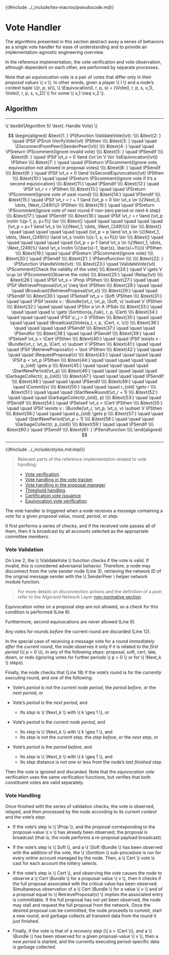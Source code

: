 {{#include ../_include/tex-macros/pseudocode.md}}

$$
\newcommand \ValidateVote {\mathrm{ValidateVote}}
\newcommand \VerifyVote {\mathrm{VerifyVote}}
\newcommand \SenderPeer {\mathrm{SenderPeer}}
\newcommand \DisconnectFromPeer {\mathrm{DisconnectFromPeer}}
\newcommand \Equivocation {\mathrm{Equivocation}}
\newcommand \IsEquivocation {\mathrm{IsEquivocation}}
\newcommand \IsSecondEquivocation {\mathrm{IsSecondEquivocation}}
\newcommand \HandleVote {\mathrm{HandleVote}}
\newcommand \Relay {\mathrm{Relay}}
\newcommand \RetrieveProposal {\mathrm{RetrieveProposal}}
\newcommand \Broadcast {\mathrm{Broadcast}}
\newcommand \Bundle {\mathrm{Bundle}}
\newcommand \Vote {\mathrm{Vote}}
\newcommand \Sortition {\mathrm{Sortition}}
\newcommand \RequestProposal {\mathrm{RequestProposal}}
\newcommand \StartNewPeriod {\mathrm{StartNewPeriod}}
\newcommand \GarbageCollect {\mathrm{GarbageCollect}}
\newcommand \StartNewRound {\mathrm{StartNewRound}}
\newcommand \Commit {\mathrm{Commit}}
\newcommand \Prop {\mathit{propose}}
\newcommand \Next {\mathit{next}}
\newcommand \Soft {\mathit{soft}}
\newcommand \Cert {\mathit{cert}}
\newcommand \sk {\mathrm{sk}}
\newcommand \vt {\mathit{vote}}
\newcommand \c {\mathit{credentials}}
$$

# Vote Handler

The algorithms presented in this section abstract away a series of behaviors as
a single vote handler for ease of understanding and to provide an implementation-agnostic
engineering overview.

In the reference implementation, the vote verification and vote observation, although
dependent on each other, are performed by separate processes.

Note that an _equivocation vote_ is a pair of votes that differ only in their _proposal
values_ \\( v \\). In other words, given a player \\( I \\) and a node’s context
tuple \\((r, p, s)\\), \\( \Equivocation(I, r, p, s) = (\Vote(I, r, p, s, v_1), \Vote(I, r, p, s, v_2)) \\)
for some \\( v_1  \neq v_2 \\).

## Algorithm

---

\\( \textbf{Algorithm 5} \text{: Handle Vote} \\)

<!-- markdownlint-disable MD013 -->
$$
\begin{aligned}
&\text{1: } \PSfunction \ValidateVote(\vt): \\\\
&\text{2: } \quad \PSif \PSnot \VerifyVote(\vt) \PSthen \\\\
&\text{3: } \quad \quad \DisconnectFromPeer(\SenderPeer(\vt)) \\\\
&\text{4: } \quad \quad \PSreturn \PScomment{Ignore invalid vote} \\\\
&\text{5: } \quad \PSendif \\\\
&\text{6: } \quad \PSif \vt_s = 0 \land (\vt \in V \lor \IsEquivocation(\vt)) \PSthen \\\\
&\text{7: } \quad \quad \PSreturn \PScomment{Ignore vote, equivocation not allowed in proposal votes} \\\\
&\text{8: } \quad \PSendif \\\\
&\text{9: } \quad \PSif \vt_s > 0 \land \IsSecondEquivocation(\vt) \PSthen \\\\
&\text{10:} \quad \quad \PSreturn \PScomment{Ignore vote if it’s a second equivocation} \\\\
&\text{11:} \quad \PSendif \\\\
&\text{12:} \quad \PSif \vt_r < r \PSthen \\\\
&\text{13:} \quad \quad \PSreturn \PScomment{Ignore vote of past round} \\\\
&\text{14:} \quad \PSendif \\\\
&\text{15:} \quad \PSif \vt_r = r + 1 \land (\vt_p > 0 \lor \vt_s \in \\{\Next_0, \dots, \Next_{249}\\}) \PSthen \\\\
&\text{16:} \quad \quad \PSreturn \PScomment{Ignore vote of next round if non-zero period or next-k step} \\\\
&\text{17:} \quad \PSendif \\\\
&\text{18:} \quad \PSif \vt_r = r \land (\vt_p \notin \\{p-1, p, p+1\\} \lor \\\\
&\text{} \quad \quad \quad \quad \quad \quad (\vt_p = p+1 \land \vt_s \in \\{\Next_1, \dots, \Next_{249}\\}) \lor \\\\
&\text{} \quad \quad \quad \quad \quad \quad (\vt_p = p \land \vt_s \in \\{\Next_1, \dots, \Next_{249}\\} \land \vt_s \notin \\{s-1, s, s+1\\}) \lor \\\\
&\text{} \quad \quad \quad \quad \quad \quad (\vt_p = p-1 \land \vt_s \in \\{\Next_1, \dots, \Next_{249}\\} \land \vt_s \notin \\{\bar{s}-1, \bar{s}, \bar{s}+1\\})) \PSthen \\\\
&\text{19:} \quad \quad \PSreturn \PScomment{Ignore vote} \\\\
&\text{20:} \quad \PSendif \\\\
&\text{21: } \PSendfunction \\\\
\\\\
&\text{22: } \PSfunction \HandleVote(\vt): \\\\
&\text{23:} \quad \ValidateVote(\vt) \PScomment{Check the validity of the vote} \\\\
&\text{24:} \quad V \gets V \cup \vt \PScomment{Observe the vote} \\\\
&\text{25:} \quad \Relay(\vt) \\\\
&\text{26:} \quad \PSif \vt_s = \Prop \PSthen \\\\
&\text{27:} \quad \quad \PSif \RetrieveProposal(\vt_v) \neq \bot \PSthen \\\\
&\text{28:} \quad \quad \quad \Broadcast(\RetrieveProposal(\vt_v)) \\\\
&\text{29:} \quad \quad \PSendif \\\\
&\text{30:} \quad \PSelseif \vt_s = \Soft \PSthen \\\\
&\text{31:} \quad \quad \PSif \exists v : \Bundle(\vt_r, \vt_p, \Soft, v) \subset V \PSthen \\\\
&\text{32:} \quad \quad \quad \PSfor a \in A \PSdo \\\\
&\text{33:} \quad \quad \quad \quad \c \gets \Sortition(a_{\sk}, r, p, \Cert) \\\\
&\text{34:} \quad \quad \quad \quad \PSif \c_j > 0 \PSthen \\\\
&\text{35:} \quad \quad \quad \quad \quad \Broadcast(\Vote(a_I, r, p, \Cert, v, \c)) \\\\
&\text{36:} \quad \quad \quad \quad \PSendif \\\\
&\text{37:} \quad \quad \quad \PSendfor \\\\
&\text{38:} \quad \quad \PSendif \\\\
&\text{39:} \quad \PSelseif \vt_s = \Cert \PSthen \\\\
&\text{40:} \quad \quad \PSif \exists v : \Bundle(\vt_r, \vt_p, \Cert, v) \subset V \PSthen \\\\
&\text{41:} \quad \quad \quad \PSif \RetrieveProposal(v) = \bot \PSthen \\\\
&\text{42:} \quad \quad \quad \quad \RequestProposal(v) \\\\
&\text{43:} \quad \quad \quad \quad \PSif p < \vt_p \PSthen \\\\
&\text{44:} \quad \quad \quad \quad \quad p_{old} \gets p \\\\
&\text{45:} \quad \quad \quad \quad \quad \StartNewPeriod(\vt_p) \\\\
&\text{46:} \quad \quad \quad \quad \quad \GarbageCollect(r, p_{old}) \\\\
&\text{47:} \quad \quad \quad \quad \PSendif \\\\
&\text{48:} \quad \quad \quad \PSendif \\\\
&\text{49:} \quad \quad \quad \Commit(v) \\\\
&\text{50:} \quad \quad \quad r_{old} \gets r \\\\
&\text{51:} \quad \quad \quad \StartNewRound(\vt_r + 1) \\\\
&\text{52:} \quad \quad \quad \GarbageCollect(r_{old}, p) \\\\
&\text{53:} \quad \quad \PSendif \\\\
&\text{54:} \quad \PSelseif \vt_s > \Cert \PSthen \\\\
&\text{55:} \quad \quad \PSif \exists v : \Bundle(\vt_r, \vt_p, \vt_s, v) \subset V \PSthen \\\\
&\text{56:} \quad \quad \quad p_{old} \gets p \\\\
&\text{57:} \quad \quad \quad \StartNewPeriod(\vt_p + 1) \\\\
&\text{58:} \quad \quad \quad \GarbageCollect(r, p_{old}) \\\\
&\text{59:} \quad \quad \PSendif \\\\
&\text{60:} \quad \PSendif \\\\
&\text{61: } \PSendfunction \\\\
\end{aligned}
$$
<!-- markdownlint-enable MD013 -->

---

{{#include ../_include/styles.md:impl}}
> Relevant parts of the reference implementation related to vote handling:
>
> - [Vote verification](https://github.com/algorand/go-algorand/blob/b6e5bcadf0ad3861d4805c51cbf3f695c38a93b7/agreement/vote.go#L97).
> - [Vote handling in the vote tracker](https://github.com/algorand/go-algorand/blob/55011f93fddb181c643f8e3f3d3391b62832e7cd/agreement/voteTracker.go#L97).
> - [Vote handling in the proposal manager](https://github.com/algorand/go-algorand/blob/c60db8dbc4b0dd164f0bb764e1464d4ebef38bb4/agreement/proposalManager.go#L57).
> - [Threshold handling](https://github.com/algorand/go-algorand/blob/b6e5bcadf0ad3861d4805c51cbf3f695c38a93b7/agreement/player.go#L355).
> - [Certification vote issuance](https://github.com/algorand/go-algorand/blob/d52e3dd8b31a17dfebac3d9158a76e8e62617462/agreement/player.go#L209).
> - [Equivocation vote verification](https://github.com/algorand/go-algorand/blob/df0613a04432494d0f437433dd1efd02481db838/agreement/vote.go#L193-L223).

The vote handler is triggered when a node receives a _message_ containing a _vote_
for a given _proposal value_, _round_, _period_, or _step_.

It first performs a series of checks, and if the received vote passes all of them,
then it is broadcast by all accounts selected as the appropriate committee members.

### Vote Validation

On Line 2, the \\( \ValidateVote \\) function checks if the vote is valid. If invalid,
this is considered adversarial behavior. Therefore, a node may disconnect from the
vote sender node (Line 3), retrieving the network ID of the original message sender
with the \\( SenderPeer \\ helper network module function.

> For more details on disconnection actions and the definition of a _peer_, refer
> to the Algorand Network Layer [non-normative section](../network/network-overview.md).

Equivocation votes on a proposal step are not allowed, so a check for this condition
is performed (Line 6).

Furthermore, second equivocations are never allowed (Line 9).

Any votes for rounds _before_ the current round are discarded (Line 12).

In the special case of receiving a message vote for a round _immediately after_
the _current_ round, the node observes it only if it is related to the _first period_
(\\( p = 0 \\)), in any of the following _steps_: proposal, soft, cert, late, down,
or redo (ignoring votes for further periods \\( p > 0 \\) or for \\( \Next_k \\)
steps).

Finally, the node checks that (Line 18) if the vote’s round is for the _currently executing_
round, and one of the following:

- Vote’s _period_ is not the _current node period_, the _period before_, or the _next period_, or

- Vote’s _period_ is the _next period_, and
  - Its _step_ is \\( \Next_k \\) with \\( k \geq 1 \\), or

- Vote’s _period_ is the _current node period_, and
  - Its _step_ is \\( \Next_k \\) with \\( k \geq 1 \\), and
  - Its _step_ is not the _current step_, the _step before_, or the _next step_, or

- Vote’s _period_ is the _period before_, and
  - Its _step_ is \\( \Next_k \\) with \\( k \geq 1 \\), and
  - Its _step_ distance is not one or less from the node’s _last finished step_.

Then the vote is ignored and discarded. Note that the _equivocation vote_ verification
uses the same verification functions, but verifies that both constituent votes are
valid separately.

### Vote Handling

Once finished with the series of validation checks, the vote is observed, relayed,
and then processed by the node according to its _current context_ and the vote’s
_step_:

- If the vote’s step is \\( \Prop \\), and the proposal corresponding to the proposal-value
\\( v \\) has already been observed, the proposal is broadcast (that is, the node
performs a re-proposal payload broadcast).

- If the vote’s step is \\( Soft \\), and a \\( \Soft \Bundle \\) has been
observed with the addition of the vote, the \\( \Sortition \\) sub-procedure
is run for every _online_ account managed by the node. Then, a \\( Cert \\) vote
is cast for each account the lottery selects.

- If the vote’s step is \\( Cert \\), and observing the vote causes the node to
observe a \\( Cert \Bundle \\) for a proposal-value \\( v \\), then it checks if
the full proposal associated with the critical value has been observed. Simultaneous
observation of a \\( Cert \Bundle \\) for a value \\( v \\) and of a proposal
equal to \\( RetrieveProposal(v) \\) implies the associated entry is committable.
If the full proposal has not yet been observed, the node may stall and request the
full proposal from the network. Once the desired proposal can be committed, the
node proceeds to commit, start a new round, and garbage collects all transient
data from the round it just finished.

- Finally, if the vote is that of a _recovery step_ (\\( s > \Cert \\)), and a
\\( \Bundle \\) has been observed for a given proposal-value \\( v \\), then a
_new period_ is started, and the currently executing period-specific data is garbage
collected.
